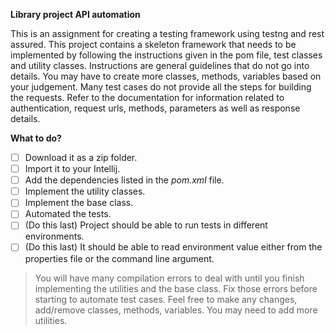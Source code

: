 **Library project API automation**

This is an assignment for creating a testing framework using testng and rest assured. This project contains a skeleton framework that needs to be implemented by following the instructions given in the pom file, test classes and utility classes. Instructions are general guidelines that do not go into details. You may have to create more classes, methods, variables based on your judgement. Many test cases do not provide all the steps for building the requests. Refer to the documentation for information related to authentication, request urls, methods, parameters as well as response details. 


**What to do?**

-[ ] Download it as a zip folder. 
-[ ] Import it to your Intellij.
-[ ] Add the dependencies listed in the _pom.xml_ file. 
-[ ] Implement the utility classes. 
-[ ] Implement the base class.
-[ ] Automated the tests. 
-[ ] (Do this last) Project should be able to run tests in different environments.
-[ ] (Do this last) It should be able to read environment value either from the properties file or the command line argument.

> You will have many compilation errors to deal with until you finish implementing the utilities and the base class. Fix those errors before starting to automate test cases. Feel free to make any changes, add/remove classes, methods, variables. You may need to add more utilities.